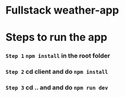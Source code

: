 # Fullstack weather-app

# Steps to run the app

### `Step 1` `npm install` in the root folder
### `Step 2` cd client and do `npm install`
### `Step 3` cd .. and and do `npm run dev`
